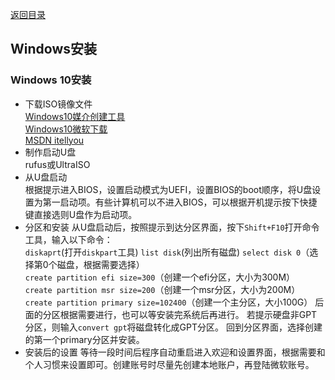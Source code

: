 [返回目录](../../catalogue.md)
## Windows安装

### Windows 10安装
+ 下载ISO镜像文件  
[Windows10媒介创建工具](https://software-download.microsoft.com/download/pr/MediaCreationTool1903.exe)  
[Windows10微软下载](https://www.microsoft.com/zh-cn/software-download/windows10)  
[MSDN itellyou](https://msdn.itellyou.cn/)
+ 制作启动U盘  
  rufus或UltraISO
+ 从U盘启动  
  根据提示进入BIOS，设置启动模式为UEFI，设置BIOS的boot顺序，将U盘设置为第一启动项。有些计算机可以不进入BIOS，可以根据开机提示按下快捷键直接选则U盘作为启动项。  
+ 分区和安装
    从U盘启动后，按照提示到达分区界面，按下`Shift+F10`打开命令工具，输入以下命令：  
    `diskaprt`(打开`diskpart`工具)
    `list disk`(列出所有磁盘)
    `select disk 0`（选择第0个磁盘，根据需要选择）  
    `create partition efi size=300`（创建一个efi分区，大小为300M）  
    `create partition msr size=200`（创建一个msr分区，大小为200M）  
    `create partition primary size=102400`（创建一个主分区，大小100G）
    后面的分区根据需要进行，也可以等安装完系统后再进行。
    若提示硬盘非GPT分区，则输入`convert gpt`将磁盘转化成GPT分区。
    回到分区界面，选择创建的第一个primary分区并安装。
+ 安装后的设置
  等待一段时间后程序自动重启进入欢迎和设置界面，根据需要和个人习惯来设置即可。创建账号时尽量先创建本地账户，再登陆微软账号。